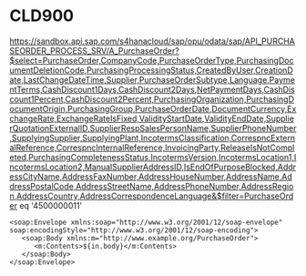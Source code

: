 # CLD900

https://sandbox.api.sap.com/s4hanacloud/sap/opu/odata/sap/API_PURCHASEORDER_PROCESS_SRV/A_PurchaseOrder?$select=PurchaseOrder,CompanyCode,PurchaseOrderType,PurchasingDocumentDeletionCode,PurchasingProcessingStatus,CreatedByUser,CreationDate,LastChangeDateTime,Supplier,PurchaseOrderSubtype,Language,PaymentTerms,CashDiscount1Days,CashDiscount2Days,NetPaymentDays,CashDiscount1Percent,CashDiscount2Percent,PurchasingOrganization,PurchasingDocumentOrigin,PurchasingGroup,PurchaseOrderDate,DocumentCurrency,ExchangeRate,ExchangeRateIsFixed,ValidityStartDate,ValidityEndDate,SupplierQuotationExternalID,SupplierRespSalesPersonName,SupplierPhoneNumber,SupplyingSupplier,SupplyingPlant,IncotermsClassification,CorrespncExternalReference,CorrespncInternalReference,InvoicingParty,ReleaseIsNotCompleted,PurchasingCompletenessStatus,IncotermsVersion,IncotermsLocation1,IncotermsLocation2,ManualSupplierAddressID,IsEndOfPurposeBlocked,AddressCityName,AddressFaxNumber,AddressHouseNumber,AddressName,AddressPostalCode,AddressStreetName,AddressPhoneNumber,AddressRegion,AddressCountry,AddressCorrespondenceLanguage&$filter=PurchaseOrder eq '4500000011'

```
<soap:Envelope xmlns:soap="http://www.w3.org/2001/12/soap-envelope" soap:encodingStyle="http://www.w3.org/2001/12/soap-encoding">
   <soap:Body xmlns:m="http://www.example.org/PurchaseOrder">
      <m:Contents>${in.body}</m:Contents>
   </soap:Body>
</soap:Envelope> 
````
